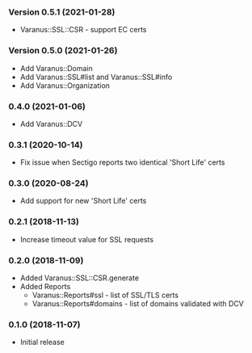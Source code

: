 ### Version 0.5.1 (2021-01-28)
* Varanus::SSL::CSR - support EC certs

### Version 0.5.0 (2021-01-26)
* Add Varanus::Domain
* Add Varanus::SSL#list and Varanus::SSL#info
* Add Varanus::Organization

### 0.4.0 (2021-01-06)
* Add Varanus::DCV

### 0.3.1 (2020-10-14)
* Fix issue when Sectigo reports two identical 'Short Life' certs

### 0.3.0 (2020-08-24)
* Add support for new 'Short Life' certs

### 0.2.1 (2018-11-13)
* Increase timeout value for SSL requests

### 0.2.0 (2018-11-09)
* Added Varanus::SSL::CSR.generate
* Added Reports
  * Varanus::Reports#ssl - list of SSL/TLS certs
  * Varanus::Reports#domains - list of domains validated with DCV

### 0.1.0 (2018-11-07)
* Initial release
